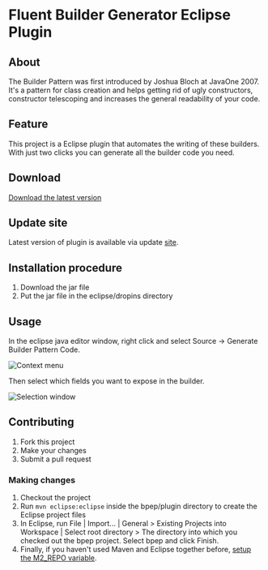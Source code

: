 # Fluent Builder Generator Eclipse Plugin

## About

The Builder Pattern was first introduced by Joshua Bloch at JavaOne 2007. It's a pattern for class creation and helps getting rid of ugly constructors, constructor telescoping and increases the general readability of your code.

## Feature

This project is a Eclipse plugin that automates the writing of these builders. With just two clicks you can generate all the builder code you need.

## Download
[Download the latest version](https://raw.github.com/coffeedriven/bpep/master/web/fbgep_1.0.0.SNAPSHOT.jar)

## Update site

Latest version of plugin is available via update [site](http://coffeedriven.org/fgbep/update).

## Installation procedure
1. Download the jar file
1. Put the jar file in the eclipse/dropins directory

## Usage
In the eclipse java editor window, right click and select Source -> Generate Builder Pattern Code.

![Context menu](https://raw.github.com/coffeedriven/bpep/master/web/usage-context-menu-option.jpg)

Then select which fields you want to expose in the builder.

![Selection window](https://raw.github.com/coffeedriven/bpep/master/web/usage-selection-window.jpg)

## Contributing
1. Fork this project
1. Make your changes
1. Submit a pull request

### Making changes
1. Checkout the project
1. Run `mvn eclipse:eclipse` inside the bpep/plugin directory to create the Eclipse project files
1. In Eclipse, run File | Import... | General > Existing Projects into Workspace | Select root directory > The directory into which you checked out the bpep project. Select bpep and click Finish.
1. Finally, if you haven't used Maven and Eclipse together before, [setup the M2_REPO variable](http://www.mkyong.com/maven/how-to-configure-m2_repo-variable-in-eclipse-ide/). 
